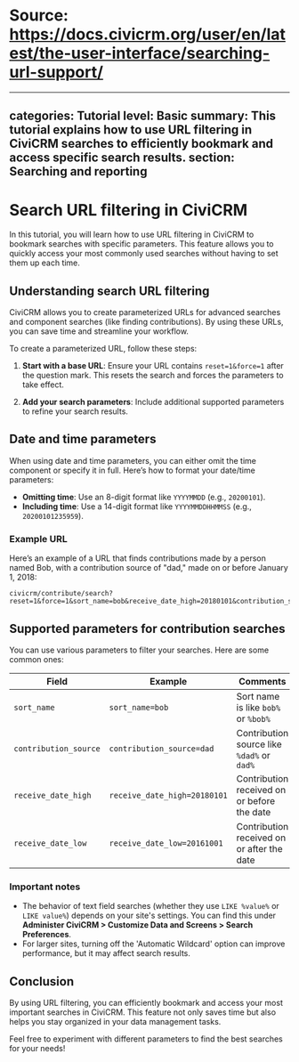 # Source: https://docs.civicrm.org/user/en/latest/the-user-interface/searching-url-support/

---
categories: Tutorial
level: Basic
summary: This tutorial explains how to use URL filtering in CiviCRM searches to efficiently bookmark and access specific search results.
section: Searching and reporting
---

# Search URL filtering in CiviCRM

In this tutorial, you will learn how to use URL filtering in CiviCRM to bookmark searches with specific parameters. This feature allows you to quickly access your most commonly used searches without having to set them up each time.

## Understanding search URL filtering

CiviCRM allows you to create parameterized URLs for advanced searches and component searches (like finding contributions). By using these URLs, you can save time and streamline your workflow.

To create a parameterized URL, follow these steps:

1. **Start with a base URL**: Ensure your URL contains `reset=1&force=1` after the question mark. This resets the search and forces the parameters to take effect.
  
2. **Add your search parameters**: Include additional supported parameters to refine your search results.

## Date and time parameters

When using date and time parameters, you can either omit the time component or specify it in full. Here’s how to format your date/time parameters:

- **Omitting time**: Use an 8-digit format like `YYYYMMDD` (e.g., `20200101`).
- **Including time**: Use a 14-digit format like `YYYYMMDDHHMMSS` (e.g., `20200101235959`).

### Example URL

Here’s an example of a URL that finds contributions made by a person named Bob, with a contribution source of "dad," made on or before January 1, 2018:

```
civicrm/contribute/search?reset=1&force=1&sort_name=bob&receive_date_high=20180101&contribution_source=dad
```

## Supported parameters for contribution searches

You can use various parameters to filter your searches. Here are some common ones:

| Field                       | Example                      | Comments                                      |
|-----------------------------|------------------------------|-----------------------------------------------|
| `sort_name`                 | `sort_name=bob`             | Sort name is like `bob%` or `%bob%`          |
| `contribution_source`       | `contribution_source=dad`    | Contribution source like `%dad%` or `dad%`   |
| `receive_date_high`        | `receive_date_high=20180101` | Contribution received on or before the date   |
| `receive_date_low`         | `receive_date_low=20161001`  | Contribution received on or after the date    |

### Important notes

- The behavior of text field searches (whether they use `LIKE %value%` or `LIKE value%`) depends on your site's settings. You can find this under **Administer CiviCRM > Customize Data and Screens > Search Preferences**.
- For larger sites, turning off the 'Automatic Wildcard' option can improve performance, but it may affect search results.

## Conclusion

By using URL filtering, you can efficiently bookmark and access your most important searches in CiviCRM. This feature not only saves time but also helps you stay organized in your data management tasks. 

Feel free to experiment with different parameters to find the best searches for your needs!